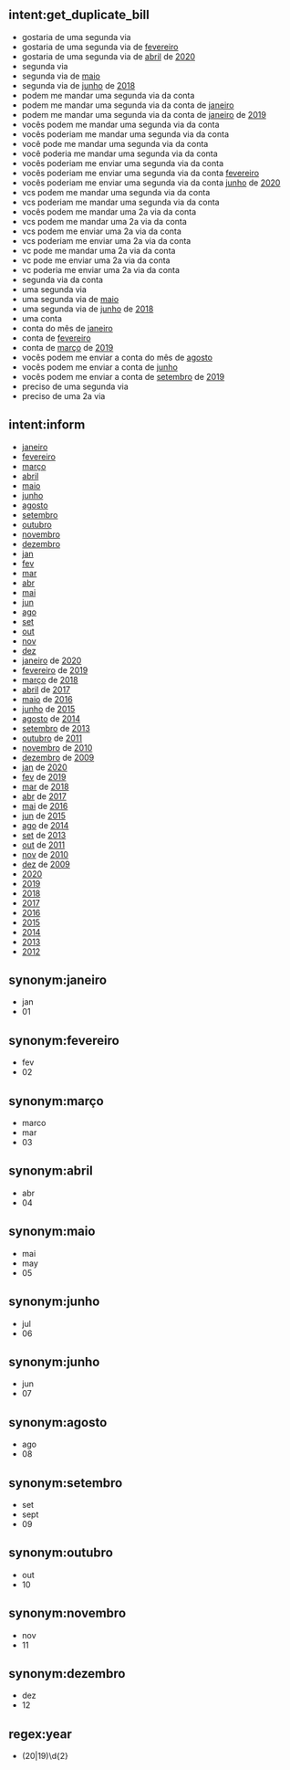 ## intent:get_duplicate_bill
- gostaria de uma segunda via
- gostaria de uma segunda via de [fevereiro](month)
- gostaria de uma segunda via de [abril](month) de [2020](year)
- segunda via
- segunda via de [maio](month)
- segunda via de [junho](month) de [2018](year)
- podem me mandar uma segunda via da conta
- podem me mandar uma segunda via da conta de [janeiro](month)
- podem me mandar uma segunda via da conta de [janeiro](month) de [2019](year)
- vocês podem me mandar uma segunda via da conta
- vocês poderiam me mandar uma segunda via da conta
- você pode me mandar uma segunda via da conta
- você poderia me mandar uma segunda via da conta
- vocês poderiam me enviar uma segunda via da conta
- vocês poderiam me enviar uma segunda via da conta [fevereiro](month)
- vocês poderiam me enviar uma segunda via da conta [junho](month) de [2020](year)
- vcs podem me mandar uma segunda via da conta
- vcs poderiam me mandar uma segunda via da conta
- vocês podem me mandar uma 2a via da conta
- vcs podem me mandar uma 2a via da conta
- vcs podem me enviar uma 2a via da conta
- vcs poderiam me enviar uma 2a via da conta
- vc pode me mandar uma 2a via da conta
- vc pode me enviar uma 2a via da conta
- vc poderia me enviar uma 2a via da conta
- segunda via da conta
- uma segunda via
- uma segunda via de [maio](month)
- uma segunda via de [junho](month) de [2018](year)
- uma conta
- conta do mês de [janeiro](month)
- conta de [fevereiro](month)
- conta de [março](month) de [2019](year)
- vocês podem me enviar a conta do mês de [agosto](month)
- vocês podem me enviar a conta de [junho](month)
- vocês podem me enviar a conta de [setembro](month) de [2019](year)
- preciso de uma segunda via
- preciso de uma 2a via

## intent:inform
- [janeiro](month)
- [fevereiro](month)
- [março](month)
- [abril](month)
- [maio](month)
- [junho](month)
- [agosto](month)
- [setembro](month)
- [outubro](month)
- [novembro](month)
- [dezembro](month)
- [jan](month)
- [fev](month)
- [mar](month)
- [abr](month)
- [mai](month)
- [jun](month)
- [ago](month)
- [set](month)
- [out](month)
- [nov](month)
- [dez](month)
- [janeiro](month) de [2020](year)
- [fevereiro](month) de [2019](year)
- [março](month) de [2018](year)
- [abril](month) de [2017](year)
- [maio](month) de [2016](year)
- [junho](month) de [2015](year)
- [agosto](month) de [2014](year)
- [setembro](month) de [2013](year)
- [outubro](month) de [2011](year)
- [novembro](month) de [2010](year)
- [dezembro](month) de [2009](year)
- [jan](month) de [2020](year)
- [fev](month) de [2019](year)
- [mar](month) de [2018](year)
- [abr](month) de [2017](year)
- [mai](month) de [2016](year)
- [jun](month) de [2015](year)
- [ago](month) de [2014](year)
- [set](month) de [2013](year)
- [out](month) de [2011](year)
- [nov](month) de [2010](year)
- [dez](month) de [2009](year)
- [2020](year)
- [2019](year)
- [2018](year)
- [2017](year)
- [2016](year)
- [2015](year)
- [2014](year)
- [2013](year)
- [2012](year)


## synonym:janeiro
- jan
- 01

## synonym:fevereiro
- fev
- 02

## synonym:março
- marco
- mar
- 03

## synonym:abril
- abr
- 04

## synonym:maio
- mai
- may
- 05

## synonym:junho
- jul
- 06

## synonym:junho
- jun
- 07

## synonym:agosto
- ago
- 08

## synonym:setembro
- set
- sept
- 09

## synonym:outubro
- out
- 10

## synonym:novembro
- nov
- 11

## synonym:dezembro
- dez
- 12

## regex:year
- (20|19)\d{2}
